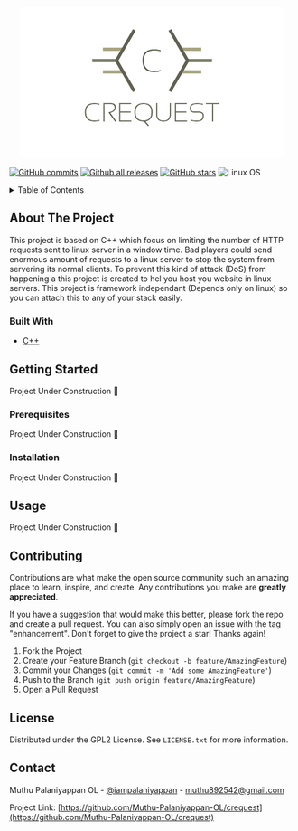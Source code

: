 <div align="center">
 <img src="logo.png">
</div>

[![GitHub commits](https://badgen.net/github/commits/Muthu-Palaniyappan-OL/crequest)](https://GitHub.com/Muthu-Palaniyappan-OL/crequest/commit/)
[![Github all releases](https://img.shields.io/github/downloads/Muthu-Palaniyappan-OL/crequest/total.svg)](https://GitHub.com/Muthu-Palaniyappan-OL/crequest/releases/)
[![GitHub stars](https://img.shields.io/github/stars/Muthu-Palaniyappan-OL/crequest.svg?style=social&label=Star&maxAge=2592000)](https://GitHub.com/Muthu-Palaniyappan-OL/crequest/stargazers/)
![Linux OS](https://img.shields.io/static/v1?style=plastic&message=linux&label=os)



<!-- TABLE OF CONTENTS -->
<details>
  <summary>Table of Contents</summary>
  <ol>
    <li>
      <a href="#about-the-project">About The Project</a>
      <ul>
        <li><a href="#built-with">Built With</a></li>
      </ul>
    </li>
    <li>
      <a href="#getting-started">Getting Started</a>
      <ul>
        <li><a href="#prerequisites">Prerequisites</a></li>
        <li><a href="#installation">Installation</a></li>
      </ul>
    </li>
    <li><a href="#usage">Usage</a></li>
    <li><a href="#contributing">Contributing</a></li>
    <li><a href="#license">License</a></li>
    <li><a href="#contact">Contact</a></li>
  </ol>
</details>



<!-- ABOUT THE PROJECT -->
## About The Project

This project is based on C++ which focus on limiting the number of HTTP requests sent to linux server in a window time. Bad players could send enormous amount of requests to a linux server to stop the system from servering its normal clients. To prevent this kind of attack (DoS) from happening a this project is created to hel you host you website in linux servers. This project is framework independant (Depends only on linux) so you can attach this to any of your stack easily.   

### Built With

* [C++](https://isocpp.org/)


## Getting Started

Project Under Construction 🚧

### Prerequisites

Project Under Construction 🚧

### Installation

Project Under Construction 🚧

## Usage

Project Under Construction 🚧

## Contributing

Contributions are what make the open source community such an amazing place to learn, inspire, and create. Any contributions you make are **greatly appreciated**.

If you have a suggestion that would make this better, please fork the repo and create a pull request. You can also simply open an issue with the tag "enhancement".
Don't forget to give the project a star! Thanks again!

1. Fork the Project
2. Create your Feature Branch (`git checkout -b feature/AmazingFeature`)
3. Commit your Changes (`git commit -m 'Add some AmazingFeature'`)
4. Push to the Branch (`git push origin feature/AmazingFeature`)
5. Open a Pull Request


## License

Distributed under the GPL2 License. See `LICENSE.txt` for more information.


## Contact

Muthu Palaniyappan OL - [@iampalaniyappan](https://twitter.com/iampalaniyappan) - muthu892542@gmail.com

Project Link: [https://github.com/Muthu-Palaniyappan-OL/crequest](https://github.com/Muthu-Palaniyappan-OL/crequest)